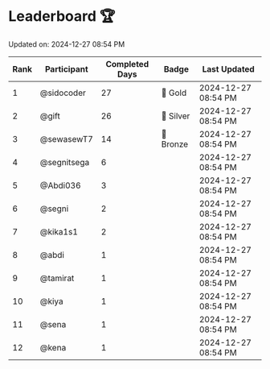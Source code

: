 # Leaderboard 🏆

Updated on: 2024-12-27 08:54 PM

| Rank | Participant       | Completed Days | Badge      | Last Updated         |
|------|-------------------|----------------|------------|----------------------|
| 1    | @sidocoder        | 27             | 🏅 Gold     | 2024-12-27 08:54 PM |
| 2    | @gift             | 26             | 🥈 Silver   | 2024-12-27 08:54 PM |
| 3    | @sewasewT7        | 14             | 🥉 Bronze   | 2024-12-27 08:54 PM |
| 4    | @segnitsega       | 6              |            | 2024-12-27 08:54 PM |
| 5    | @Abdi036          | 3              |            | 2024-12-27 08:54 PM |
| 6    | @segni            | 2              |            | 2024-12-27 08:54 PM |
| 7    | @kika1s1          | 2              |            | 2024-12-27 08:54 PM |
| 8    | @abdi             | 1              |            | 2024-12-27 08:54 PM |
| 9    | @tamirat          | 1              |            | 2024-12-27 08:54 PM |
| 10   | @kiya             | 1              |            | 2024-12-27 08:54 PM |
| 11   | @sena             | 1              |            | 2024-12-27 08:54 PM |
| 12   | @kena             | 1              |            | 2024-12-27 08:54 PM |
